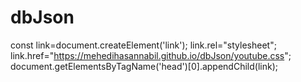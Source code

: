 # dbJson
const link=document.createElement('link');
link.rel="stylesheet";
link.href="https://mehedihasannabil.github.io/dbJson/youtube.css";
document.getElementsByTagName('head')[0].appendChild(link);
